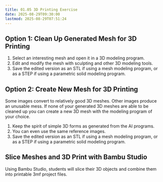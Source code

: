 ```yaml
---
title: 01.05 3D Printing Exercise
date: 2025-08-29T09:30:00
lastmod: 2025-08-29T07:51:24
---
```


## Option 1: Clean Up Generated Mesh for 3D Printing

1. Select an interesting mesh and open it in a 3D modeling program.
2. Edit and modify the mesh with sculpting and other 3D modeling tools.
3. Save the edited version as an STL if using a mesh modeling program, or as a STEP if using a parametric solid modeling program.

## Option 2: Create New Mesh for 3D Printing

Some images convert to relatively good 3D meshes. Other images produce an unusable mess. If none of your generated 3D meshes are able to be cleaned up you can create a new 3D mesh with the modeling program of your choice.

1. Keep the spirit of simple 3D forms as generated from the AI programs.
2. You can even use the same reference images.
3. Save the edited version as an STL if using a mesh modeling program, or as a STEP if using a parametric solid modeling program.

## Slice Meshes and 3D Print with Bambu Studio

Using Bambu Studio, students will slice their 3D objects and combine them into printable 3mf project files.
